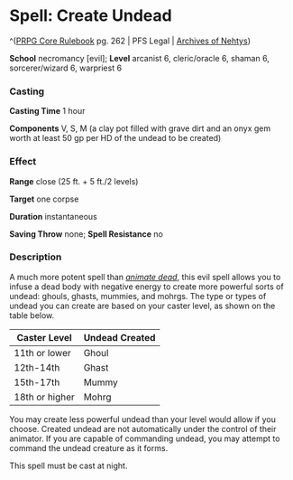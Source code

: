 # Spell: Create Undead

^([PRPG Core Rulebook][ss-create-undead] pg. 262 | PFS Legal | [Archives of Nehtys][sn-create-undead])

**School** necromancy [evil]; **Level** arcanist 6, cleric/oracle 6, shaman 6, sorcerer/wizard 6, warpriest 6

### Casting

**Casting Time** 1 hour  

**Components** V, S, M (a clay pot filled with grave dirt and an onyx gem worth at least 50 gp per HD of the undead to be created)

### Effect

**Range** close (25 ft. + 5 ft./2 levels)  

**Target** one corpse  

**Duration** instantaneous  

**Saving Throw** none; **Spell Resistance** no

### Description

A much more potent spell than _[animate dead]_, this evil spell allows you to infuse a dead body with negative energy to create more powerful sorts of undead: ghouls, ghasts, mummies, and mohrgs. The type or types of undead you can create are based on your caster level, as shown on the table below.  

**Caster Level**| **Undead Created**  
---|---  
11th or lower| Ghoul  
12th-14th| Ghast  
15th-17th| Mummy  
18th or higher| Mohrg  

You may create less powerful undead than your level would allow if you choose. Created undead are not automatically under the control of their animator. If you are capable of commanding undead, you may attempt to command the undead creature as it forms.  

This spell must be cast at night.

[ss-create-undead]: http://paizo.com/pathfinderRPG/v57
[sn-create-undead]: http://www.archivesofnethys.com/SpellDisplay.aspx?ItemName=Create%20Undead
[animate dead]: http://www.archivesofnethys.com/SpellDisplay.aspx?ItemName=animate%20dead